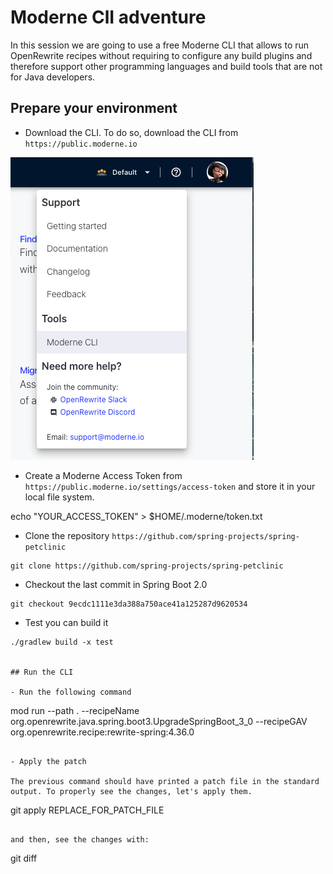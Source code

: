 # Moderne ClI adventure

In this session we are going to use a free Moderne CLI that allows to 
run OpenRewrite recipes without requiring to configure any build plugins
and therefore support other programming languages and build tools that 
are not for Java developers. 

## Prepare your environment

- Download the CLI. To do so, download the CLI from `https://public.moderne.io`

![context menu](assets/cli-download.png)

- Create a Moderne Access Token from `https://public.moderne.io/settings/access-token`
and store it in your local file system.

echo "YOUR_ACCESS_TOKEN" > $HOME/.moderne/token.txt

- Clone the repository `https://github.com/spring-projects/spring-petclinic`

```
git clone https://github.com/spring-projects/spring-petclinic
```

- Checkout the last commit in Spring Boot 2.0
   
```
git checkout 9ecdc1111e3da388a750ace41a125287d9620534
```
- Test you can build it

```
./gradlew build -x test


## Run the CLI 

- Run the following command

```
mod run --path . --recipeName org.openrewrite.java.spring.boot3.UpgradeSpringBoot_3_0 --recipeGAV org.openrewrite.recipe:rewrite-spring:4.36.0
```

- Apply the patch

The previous command should have printed a patch file in the standard output. To properly see the changes, let's apply them.

```
git apply REPLACE_FOR_PATCH_FILE 
```

and then, see the changes with:

```
git diff
```


